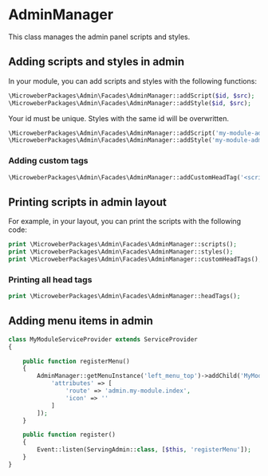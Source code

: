 
# AdminManager

This class manages the admin panel scripts and styles.

## Adding scripts and styles in admin

In your module, you can add scripts and styles with the following functions:

```php
\MicroweberPackages\Admin\Facades\AdminManager::addScript($id, $src);
\MicroweberPackages\Admin\Facades\AdminManager::addStyle($id, $src);
```

Your id must be unique. Styles with the same id will be overwritten.

```php
\MicroweberPackages\Admin\Facades\AdminManager::addScript('my-module-admin-js', module_url() . 'my-module/js/admin.js');
\MicroweberPackages\Admin\Facades\AdminManager::addStyle('my-module-admin-css', module_url() . 'my-module/css/admin.css');
```

### Adding custom tags

```php
\MicroweberPackages\Admin\Facades\AdminManager::addCustomHeadTag('<script>alert("ok")</script>');
```

## Printing scripts in admin layout 

For example, in your layout, you can print the scripts with the following code:

 ```php
print \MicroweberPackages\Admin\Facades\AdminManager::scripts();    
print \MicroweberPackages\Admin\Facades\AdminManager::styles();    
print \MicroweberPackages\Admin\Facades\AdminManager::customHeadTags();    
```


### Printing all head tags 
  
 ```php
print \MicroweberPackages\Admin\Facades\AdminManager::headTags();    
```



## Adding menu items in admin

```php
class MyModuleServiceProvider extends ServiceProvider
{

    public function registerMenu()
    {
        AdminManager::getMenuInstance('left_menu_top')->addChild('MyModule', [
            'attributes' => [
                'route' => 'admin.my-module.index',
                'icon' => ''
            ]
        ]);
    }

    public function register()
    {
        Event::listen(ServingAdmin::class, [$this, 'registerMenu']);
    }
}
```

 




 

